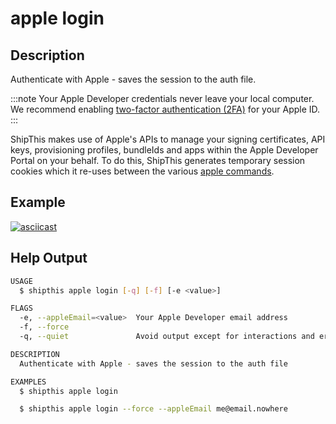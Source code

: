 # apple login

## Description

Authenticate with Apple - saves the session to the auth file.

:::note
Your Apple Developer credentials never leave your local computer. We recommend
enabling [two-factor authentication (2FA)](https://support.apple.com/kb/HT204915)
for your Apple ID.
:::

ShipThis makes use of Apple's APIs to manage your signing certificates, API keys,
provisioning profiles, bundleIds and apps within the Apple Developer Portal on
your behalf. To do this, ShipThis generates temporary session cookies which it re-uses between the various
[apple commands](/docs/reference/apple).

## Example

[![asciicast](https://asciinema.org/a/h2wLhEFVy8mLA5dE6hb1gHDyD.svg)](https://asciinema.org/a/h2wLhEFVy8mLA5dE6hb1gHDyD)


## Help Output

```bash
USAGE
  $ shipthis apple login [-q] [-f] [-e <value>]

FLAGS
  -e, --appleEmail=<value>  Your Apple Developer email address
  -f, --force
  -q, --quiet               Avoid output except for interactions and errors

DESCRIPTION
  Authenticate with Apple - saves the session to the auth file

EXAMPLES
  $ shipthis apple login

  $ shipthis apple login --force --appleEmail me@email.nowhere
```